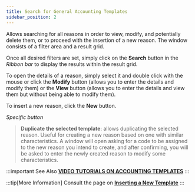 ```yaml
---
title: Search for General Accounting Templates
sidebar_position: 2
---
```


Allows searching for all reasons in order to view, modify, and potentially delete them, or to proceed with the insertion of a new reason. The window consists of a filter area and a result grid.

Once all desired filters are set, simply click on the **Search** button in the *Ribbon bar* to display the results within the result grid.

To open the details of a reason, simply select it and double click with the mouse or click the **Modify** button (allows you to enter the details and modify them) or the **View** button (allows you to enter the details and view them but without being able to modify them).

To insert a new reason, click the **New** button.

*Specific button*  

> **Duplicate the selected template**: allows duplicating the selected reason. Useful for creating a new reason based on one with similar characteristics. A window will open asking for a code to be assigned to the new reason you intend to create, and after confirming, you will be asked to enter the newly created reason to modify some characteristics. 

:::important See Also
[**VIDEO TUTORIALS ON ACCOUNTING TEMPLATES**](/docs/video/finance/intro)
:::

:::tip[More Information]
Consult the page on [**Inserting a New Template**](/docs/configurations/tables/finance/ledger-records-templates/insert-ledger-records-templates)
:::